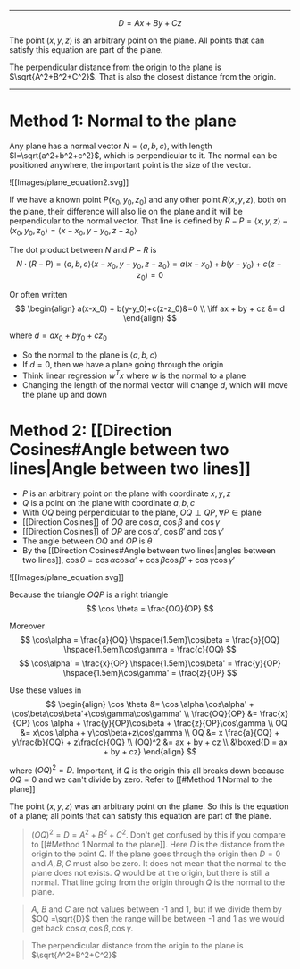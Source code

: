 
-------
$$
D = Ax + By+ Cz
$$

The point $(x, y, z)$ is an arbitrary point on the plane. All points that can satisfy this equation are part of the plane.

The perpendicular distance from the origin to the plane is $\sqrt{A^2+B^2+C^2}$. That is also the closest distance from the origin.

-------

# Method 1: Normal to the plane

Any plane has a normal vector $N=\langle a,b,c \rangle$, with length $l=\sqrt{a^2+b^2+c^2}$,  which is perpendicular to it. The normal can be positioned anywhere, the important point is the size of the vector.

<span class='centerImg'>![[Images/plane_equation2.svg]]</span>

If we have a known point $P(x_0, y_0, z_0)$ and any other point $R(x, y, z)$, both on the plane, their difference will also lie on the plane and it will be perpendicular to the normal vector. That line is defined by $R-P= \langle x,y,z \rangle - \langle x_0,y_0,z_0 \rangle =\langle x-x_0,y-y_0,z-z_0 \rangle$ 

The dot product between $N$ and $P-R$ is
$$
N \cdot (R-P) = \langle a,b,c \rangle \langle x-x_0,y-y_0,z-z_0 \rangle = a(x-x_0) + b(y-y_0)+c(z-z_0) = 0
$$

Or often written
$$
\begin{align}
a(x-x_0) + b(y-y_0)+c(z-z_0)&=0  \\
\iff  ax + by + cz &= d
\end{align}
$$

where $d=ax_0+by_0+cz_0$ 

- So the normal to the plane is $\langle a,b,c \rangle$ 
- If $d=0$, then we have a plane going through the origin 
- Think linear regression $w^Tx$ where $w$ is the normal to a plane 
- Changing the length of the normal vector will change $d$, which will move the plane up and down


# Method 2: [[Direction Cosines#Angle between two lines|Angle between two lines]]

- $P$ is an arbitrary point on the plane with coordinate $x,y,z$
- $Q$ is a point on the plane with coordinate $a,b,c$
- With $OQ$ being perpendicular to the plane, $OQ \perp QP, \forall P \in \text{plane}$
- [[Direction Cosines]] of $OQ$ are $\cos\alpha$,  $\cos\beta$ and $\cos\gamma$
- [[Direction Cosines]] of $OP$ are $\cos\alpha'$,  $\cos\beta'$ and $\cos\gamma'$
- The angle between $OQ$ and $OP$ is $\theta$
- By the [[Direction Cosines#Angle between two lines|angles between two lines]], $\cos \theta = \cos \alpha \cos\alpha' + \cos\beta\cos\beta'+\cos\gamma\cos\gamma'$ 

<span class='centerImg'>![[Images/plane_equation.svg]]</span>

Because the triangle $OQP$ is a right triangle
$$
\cos \theta = \frac{OQ}{OP}
$$

Moreover
$$
\cos\alpha = \frac{a}{OQ}  \hspace{1.5em}\cos\beta = \frac{b}{OQ} \hspace{1.5em}\cos\gamma = \frac{c}{OQ}
$$
$$
\cos\alpha' = \frac{x}{OP}  \hspace{1.5em}\cos\beta' = \frac{y}{OP} \hspace{1.5em}\cos\gamma' = \frac{z}{OP}
$$

Use these values in
$$
\begin{align}
\cos \theta &= \cos \alpha \cos\alpha' + \cos\beta\cos\beta'+\cos\gamma\cos\gamma' \\
\frac{OQ}{OP} &= \frac{x}{OP} \cos \alpha + \frac{y}{OP}\cos\beta + \frac{z}{OP}\cos\gamma \\
OQ &= x\cos \alpha  + y\cos\beta+z\cos\gamma \\
OQ &= x \frac{a}{OQ}  + y\frac{b}{OQ} + z\frac{c}{OQ} \\
(OQ)^2 &= ax  + by + cz \\
&\boxed{D = ax  + by + cz} 
\end{align}
$$

where $(OQ)^2=D$. Important, if $Q$ is the origin this all breaks down because $OQ=0$ and we can't divide by zero. Refer to [[#Method 1 Normal to the plane]]

The point $(x, y, z)$ was an arbitrary point on the plane. So this is the equation of a plane; all points that can satisfy this equation are part of the plane.

> $(OQ)^2 = D=A^2+B^2+C^2$. Don't get confused by this if you compare to [[#Method 1 Normal to the plane]]. Here $D$ is the distance from the origin to the point $Q$. If the plane goes through the origin then $D=0$ and $A,B,C$ must also be zero. It does not mean that the normal to the plane does not exists. $Q$ would be at the origin, but there is still a normal. That line going from the  origin through $Q$ is the normal to the plane.


> $A$, $B$ and $C$ are not values between -1 and 1, but if we divide them by $OQ =\sqrt{D}$ then the range will be between -1 and 1 as we would get back $\cos\alpha,\cos\beta,\cos\gamma$.


> The perpendicular distance from the origin to the plane is $\sqrt{A^2+B^2+C^2}$ 

